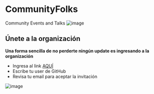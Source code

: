 # CommunityFolks
Community Events and Talks
![image](https://user-images.githubusercontent.com/9124597/190522447-7ec5df7a-07be-4a91-9382-8458fc28a11a.png)

## Únete a la organización

**Una forma sencilla de no perderte ningún update es ingresando a la organización**

* Ingresa al link [AQUÍ](https://latinxperts.herokuapp.com/)
* Escribe tu user de GitHub
* Revisa tu email para aceptar la invitación

![image](https://user-images.githubusercontent.com/9124597/190541513-6d25c512-6e50-411c-b6f0-97e28466aeb9.png)
